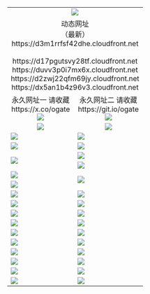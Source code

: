 ﻿<table>
  <tr></tr>
  <tr><td colspan=2 align=center><img src="https://d3m1rrfsf42dhe.cloudfront.net/Up/oGate.jpg" /></td></tr>
  <tr><td colspan=2 align=center>动态网址<br/>（最新）
<br>https://d3m1rrfsf42dhe.cloudfront.net
<br>
<br>https://d17pgutsvy28tf.cloudfront.net
<br>https://duvv3p0i7mx6x.cloudfront.net
<br>https://d2zwj22qfm69jy.cloudfront.net
<br>https://dx5an1b4z96v3.cloudfront.net
    </td>
  </tr>
  <tr>
    <td align=center>永久网址一 请收藏<br/>https://x.co/ogate<br><img src="https://d3m1rrfsf42dhe.cloudfront.net/Up/0WMGD1.png" /></td>
    <td align=center>永久网址二 请收藏<br/>https://git.io/ogate<br><img src="https://d3m1rrfsf42dhe.cloudfront.net/Up/0WMGD2.png" /></td>
  </tr>
  <tr>
    <td align=center><a href="https://d3m1rrfsf42dhe.cloudfront.net/?from=github"><img src="https://d3m1rrfsf42dhe.cloudfront.net/Up/0WMPG.jpg" /></a></td>
    <td align=center><a href="https://d3m1rrfsf42dhe.cloudfront.net/ogUP.aspx?name=0oGate.apk&from=github"><img src="https://d3m1rrfsf42dhe.cloudfront.net/Up/0WMAZ.jpg" /></a></td>
  </tr>
  <tr>
    <td><a href="https://d3m1rrfsf42dhe.cloudfront.net/oNote.aspx?id=oGate&from=github" target="_blank"><img src="https://d3m1rrfsf42dhe.cloudfront.net/Up/0WCYY.jpg" /></a></td>
    <td><a href="https://d3m1rrfsf42dhe.cloudfront.net/oNote.aspx?id=oNote&from=github" target="_blank"><img src="https://d3m1rrfsf42dhe.cloudfront.net/Up/0WZTT.jpg" /></a></td>
  </tr>
  <tr>
    <td><a href="https://d3m1rrfsf42dhe.cloudfront.net/ogDY.aspx?from=github" target="_blank"><img src="https://d3m1rrfsf42dhe.cloudfront.net/Up/DY.jpg"/></a></td>
    <td><a href="https://d3m1rrfsf42dhe.cloudfront.net/ogST.aspx?from=github" target="_blank"><img src="https://d3m1rrfsf42dhe.cloudfront.net/Up/ST.jpg"/></a></td>
  </tr>
  <tr>
    <td rowspan=2><a href="https://d3m1rrfsf42dhe.cloudfront.net/ogUP.aspx?name=WJ.mp4&from=github" target="_blank"><img src="https://d3m1rrfsf42dhe.cloudfront.net/Up/WJ.jpg" /></a></td>
    <td><a href="https://d3m1rrfsf42dhe.cloudfront.net/ogUP.aspx?name=DKC.mp4&count=17&from=github" target="_blank"><img src="https://d3m1rrfsf42dhe.cloudfront.net/Up/DKC.jpg" /></a></td> 
  </tr>
  <tr>
    <td><a href="https://d3m1rrfsf42dhe.cloudfront.net/ogUP.aspx?name=LRWS.mp4&count=6B:14,5A:10,5B:35,4A:14,4B:19,3A:10,3B:26,2A:16,2B:21,1A:23,1B:29&from=github" target="_blank"><img src="https://d3m1rrfsf42dhe.cloudfront.net/Up/LRWS.jpg" /></a></td>
  </tr>
  <tr>
    <td><a href="https://d3m1rrfsf42dhe.cloudfront.net/ogUP.aspx?name=JQR.mp4&count=2&from=github" target="_blank"><img src="https://d3m1rrfsf42dhe.cloudfront.net/Up/JQR.jpg" /></a></td>   
    <td rowspan=2><a href="https://d3m1rrfsf42dhe.cloudfront.net/ogUP.aspx?name=JP.mp4&count=9&from=github" target="_blank"><img src="https://d3m1rrfsf42dhe.cloudfront.net/Up/JP.jpg" /></td>
  </tr>
  <tr>
    <td><a href="https://d3m1rrfsf42dhe.cloudfront.net/ogUP.aspx?name=ZSJ.mp4&count=16&from=github" target="_blank"><img src="https://d3m1rrfsf42dhe.cloudfront.net/Up/ZSJ.jpg" /></a></td>
  </tr>
  <tr>
    <td><a href="https://d3m1rrfsf42dhe.cloudfront.net/ogUP.aspx?name=SSZJ.mp4&count=7&current=2&from=github" target="_blank"><img src="https://d3m1rrfsf42dhe.cloudfront.net/Up/SSZJ.jpg" /></a></td>
    <td><a href="https://d3m1rrfsf42dhe.cloudfront.net/ogUP.aspx?name=WH.mp4&from=github" target="_blank"><img src="https://d3m1rrfsf42dhe.cloudfront.net/Up/WH.jpg" /></a></td>
  </tr>
  <tr>
    <td><a href="https://d3m1rrfsf42dhe.cloudfront.net/ogUP.aspx?name=DWHM.mp4&from=github" target="_blank"><img src="https://d3m1rrfsf42dhe.cloudfront.net/Up/DWHM.jpg" /></a></td>
    <td><a href="https://d3m1rrfsf42dhe.cloudfront.net/ogUP.aspx?name=XTFY.mp4&count=24&from=github" target="_blank"><img src="https://d3m1rrfsf42dhe.cloudfront.net/Up/XTFY.jpg" /></a></td>
  </tr>
  <tr>
    <td><a href="https://d3m1rrfsf42dhe.cloudfront.net/ogUP.aspx?name=4SQQ.mp4&count=06:10&current=06:10&from=github" target="_blank"><img src="https://d3m1rrfsf42dhe.cloudfront.net/Up/4SQQ0.jpg" /></a></td>
    <td><a href="https://d3m1rrfsf42dhe.cloudfront.net/ogUP.aspx?name=4SHQ.mp4&count=06:10&current=06:10&from=github" target="_blank"><img src="https://d3m1rrfsf42dhe.cloudfront.net/Up/4SHQ0.jpg" /></a></td>
  </tr>
  <tr>
    <td><a href="https://d3m1rrfsf42dhe.cloudfront.net/ogUP.aspx?name=4SZG.mp4&count=06:9&current=06:9&from=github" target="_blank"><img src="https://d3m1rrfsf42dhe.cloudfront.net/Up/4SZG0.jpg" /></a></td>
    <td><a href="https://d3m1rrfsf42dhe.cloudfront.net/ogUP.aspx?name=4SDJ.mp4&count=06:14&current=06:13&from=github" target="_blank"><img src="https://d3m1rrfsf42dhe.cloudfront.net/Up/4SDJ0.jpg" /></a></td>
  </tr>
  <tr>
    <td><a href="https://d3m1rrfsf42dhe.cloudfront.net/onUP.aspx?name=https://x.co/dtw99&from=github" target="_blank"><img src="https://d3m1rrfsf42dhe.cloudfront.net/Up/0DTW.jpg"/></a></td>
    <td><a href="https://d3m1rrfsf42dhe.cloudfront.net/onUP.aspx?name=https://d2tyo2h9ydw5hf.cloudfront.net/acenter/&from=github" target="_blank"><img src="https://d3m1rrfsf42dhe.cloudfront.net/Up/0TDW.jpg" /></a></td>
  </tr>
  <tr>
    <td><a href="https://d3m1rrfsf42dhe.cloudfront.net/onUP.aspx?name=https://d3qz7yth5i2rae.cloudfront.net/gb/nsc413.htm&from=github" target="_blank"><img src="https://d3m1rrfsf42dhe.cloudfront.net/Up/0DJY.jpg" /></a></td>
    <td><a href="https://d3m1rrfsf42dhe.cloudfront.net/onUP.aspx?name=https://dgyo0jey7vwa5.cloudfront.net/xtr/gb/prog204.html&from=github" target="_blank"><img src="https://d3m1rrfsf42dhe.cloudfront.net/Up/0XTR.jpg" /></a></td>
  </tr>
  <tr>
    <td><a href="https://d3m1rrfsf42dhe.cloudfront.net/onUP.aspx?name=https://d7203y8eitivv.cloudfront.net&from=github" target="_blank"><img src="https://d3m1rrfsf42dhe.cloudfront.net/Up/0MHW.jpg" /></a></td>
    <td><a href="https://d3m1rrfsf42dhe.cloudfront.net/onUP.aspx?name=https://d38z1xzg5vtneh.cloudfront.net&from=github" target="_blank"><img src="https://d3m1rrfsf42dhe.cloudfront.net/Up/0ZJW.jpg" /></a></td>
  </tr>
  <tr>
    <td><a href="https://d3m1rrfsf42dhe.cloudfront.net/ogUP.aspx?name=FG.zip&from=github" target="_blank"><img src="https://d3m1rrfsf42dhe.cloudfront.net/Up/FG.jpg" /></a></td>
    <td><a href="https://d3m1rrfsf42dhe.cloudfront.net/ogUP.aspx?name=FGA.apk&from=github" target="_blank"><img src="https://d3m1rrfsf42dhe.cloudfront.net/Up/FGA.jpg" /></a></td>
  </tr>
  <tr>
    <td><a href="https://d3m1rrfsf42dhe.cloudfront.net/ogUP.aspx?name=U.zip&from=github" target="_blank"><img src="https://d3m1rrfsf42dhe.cloudfront.net/Up/U.jpg" /></a></td>
    <td><a href="https://d3m1rrfsf42dhe.cloudfront.net/ogUP.aspx?name=UA.apk&from=github" target="_blank"><img src="https://d3m1rrfsf42dhe.cloudfront.net/Up/UA.jpg" /></a></td>
  </tr>
  <tr>
    <td><a href="https://d3m1rrfsf42dhe.cloudfront.net/ogUP.aspx?name=0iPPOTV.zip&from=github" target="_blank"><img src="https://d3m1rrfsf42dhe.cloudfront.net/Up/0iPPOTV.jpg" /></a></td>
    <td><a href="https://d3m1rrfsf42dhe.cloudfront.net/ogUP.aspx?name=0iNTD.apk&from=github" target="_blank"><img src="https://d3m1rrfsf42dhe.cloudfront.net/Up/0iNTD.jpg" /></a></td>
  </tr>
</table>
